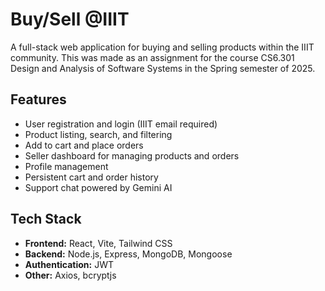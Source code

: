 # Buy/Sell @IIIT

A full-stack web application for buying and selling products within the IIIT community. This was made as an assignment for the course CS6.301 Design and Analysis of Software Systems in the Spring semester of 2025.

## Features

- User registration and login (IIIT email required)
- Product listing, search, and filtering
- Add to cart and place orders
- Seller dashboard for managing products and orders
- Profile management
- Persistent cart and order history
- Support chat powered by Gemini AI

## Tech Stack

- **Frontend:** React, Vite, Tailwind CSS
- **Backend:** Node.js, Express, MongoDB, Mongoose
- **Authentication:** JWT
- **Other:** Axios, bcryptjs